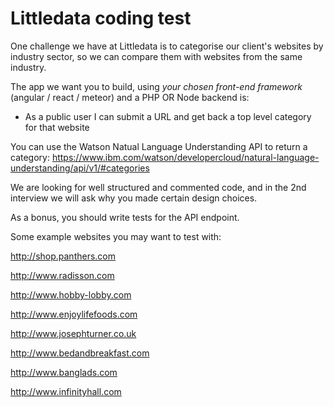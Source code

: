 # Littledata coding test

One challenge we have at Littledata is to categorise our client's websites by industry sector, so we can compare them with websites from the same industry.

The app we want you to build, using _your chosen front-end framework_ (angular / react / meteor) and a PHP OR Node backend is:

* As a public user I can submit a URL and get back a top level category for that website

You can use the Watson Natual Language Understanding API to return a category: https://www.ibm.com/watson/developercloud/natural-language-understanding/api/v1/#categories

We are looking for well structured and commented code, and in the 2nd interview we will ask why you made certain design choices.

As a bonus, you should write tests for the API endpoint.

Some example websites you may want to test with:

http://shop.panthers.com

http://www.radisson.com

http://www.hobby-lobby.com

http://www.enjoylifefoods.com

http://www.josephturner.co.uk

http://www.bedandbreakfast.com

http://www.banglads.com

http://www.infinityhall.com

